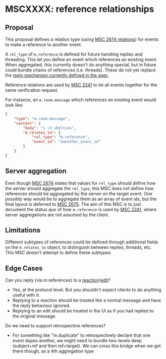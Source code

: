 # MSCXXXX: reference relationships

## Proposal

This proposal defines a relation type (using [MSC 2674 relations](https://github.com/matrix-org/matrix-doc/pull/2674)) for events to make a reference to another event.

A `rel_type` of `m.reference` is defined for future handling replies and
threading. This let you define an event which references an existing
event. When aggregated, this currently doesn't do anything special, but in
future could bundle chains of references (i.e. threads). These do not yet
replace the [reply mechanism currently defined in the spec](https://matrix.org/docs/spec/client_server/latest#rich-replies).

Reference relations are used by [MSC 2241](https://github.com/matrix-org/matrix-doc/pull/2241) to tie all events together for the same verification request.

For instance, an `m.room.message` which references an existing event
would look like:

```json
{
    "type": "m.room.message",
    "content": {
        "body": "i <3 shelties",
        "m.relates_to": {
            "rel_type": "m.reference",
            "event_id": "$another_event_id"
        }
    }
}
```

## Server aggregation

Even though [MSC 2674](https://github.com/matrix-org/matrix-doc/pull/2674) states that values for `rel_type`
should define how the server should aggregate the `rel_type`, this MSC does not define how references should be aggregated by the server on the target event. One possibly way would be to aggregate them as an array of event ids, but the final layout is deferred to [MSC 2675](https://github.com/matrix-org/matrix-doc/pull/2675). The aim of this MSC is to just document the status quo of how `m.reference` is used by [MSC 2241](https://github.com/matrix-org/matrix-doc/pull/2241), where server aggregations are not assumed by the client.

## Limitations

Different subtypes of references could be defined through additional fields on
the `m.relates_to` object, to distinguish between replies, threads, etc.
This MSC doesn't attempt to define these subtypes. 

## Edge Cases

Can you reply (via m.references) to a [reaction](https://github.com/matrix-org/matrix-doc/pull/2677)/[edit](https://github.com/matrix-org/matrix-doc/pull/2677)?
 * Yes, at the protocol level.  But you shouldn't expect clients to do anything
   useful with it.
 * Replying to a reaction should be treated like a normal message and have the
   reply behaviour ignored.
 * Replying to an edit should be treated in the UI as if you had replied to
   the original message.

Do we need to support retrospective references?
 * For something like "m.duplicate" to retrospectively declare that one event
   dupes another, we might need to bundle two-levels deep (subject+ref and then
   ref+target).  We can cross this bridge when we get there though, as a 4th
   aggregation type
